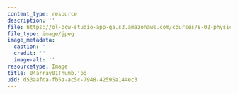 ```yaml
---
content_type: resource
description: ''
file: https://ol-ocw-studio-app-qa.s3.amazonaws.com/courses/8-02-physics-ii-electricity-and-magnetism-spring-2007/d53aafcafb5aac5c794842595a144ec3_04array01Thumb.jpg
file_type: image/jpeg
image_metadata:
  caption: ''
  credit: ''
  image-alt: ''
resourcetype: Image
title: 04array01Thumb.jpg
uid: d53aafca-fb5a-ac5c-7948-42595a144ec3
---
```

